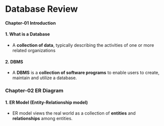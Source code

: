 # Database Review

#### Chapter-01 Introduction

#### 1. What is a Database

* A **collection of data**, typically describing the activities of one or more related organizations

 #### 2. DBMS

* A **DBMS** is a **collection of software programs** to enable users to create, maintain and utilize a database.





### Chapter-02 ER Diagram

#### 1. ER Model (Entity-Relationship model)

* ER model views the real world as a collection of **entities** and **relationships** among entities.

